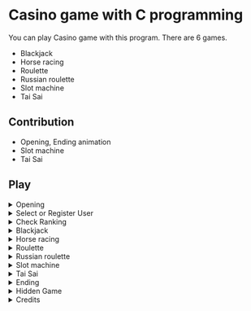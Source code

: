 # Casino game with C programming

You can play Casino game with this program. There are 6 games.
- Blackjack
- Horse racing
- Roulette
- Russian roulette
- Slot machine
- Tai Sai

## Contribution

- Opening, Ending animation
- Slot machine
- Tai Sai

## Play

<details>
<summary>Opening</summary>
<br>
  
![opening](https://user-images.githubusercontent.com/68963707/134528034-6af0d89b-7d4f-4624-9b59-d4db04fee441.gif)

</details>

<details>
<summary>Select or Register User</summary>
  
## Select
![select_user](https://user-images.githubusercontent.com/68963707/134572799-058f5fde-ac89-4276-8bd3-7f13264baf4b.gif)
  
## Register 1
![register_user1](https://user-images.githubusercontent.com/68963707/134573707-445f104e-56e2-4b95-8ec0-73b4143fbf9d.gif)

## Register 2
![register_user2](https://user-images.githubusercontent.com/68963707/134573741-91e83189-844d-4a19-a928-442cdbbb65dc.gif)

</details>

<details>
<summary>Check Ranking</summary>
<br>
  


</details>

<details>
<summary>Blackjack</summary>
<br>
  


</details>

<details>
<summary>Horse racing</summary>
<br>
  


</details>

<details>
<summary>Roulette</summary>
<br>
  


</details>

<details>
<summary>Russian roulette</summary>
<br>
  


</details>

<details>
<summary>Slot machine</summary>
<br>
  


</details>

<details>
<summary>Tai Sai</summary>
<br>
  


</details>

<details>
<summary>Ending</summary>
<br>
  


</details>

<details>
<summary>Hidden Game</summary>
<br>
  


</details>

<details>
<summary>Credits</summary>
<br>
  


</details>


